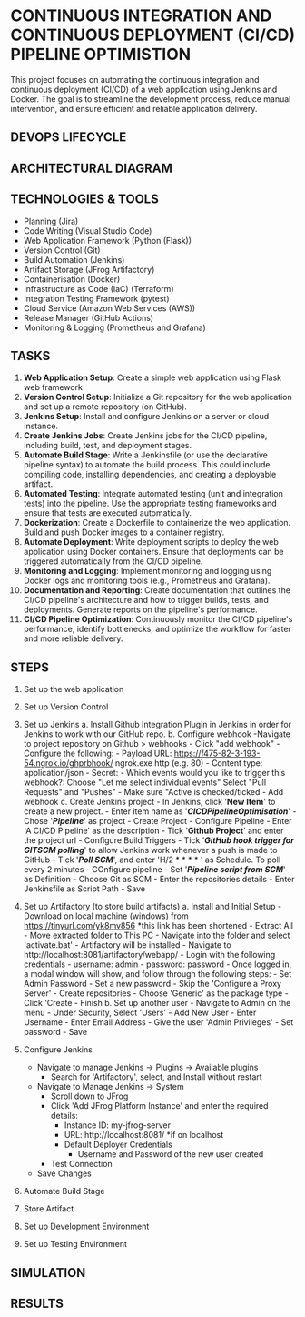 # CONTINUOUS INTEGRATION AND CONTINUOUS DEPLOYMENT (CI/CD) PIPELINE OPTIMISTION

This project focuses on automating the continuous integration and continuous deployment (CI/CD) of a web application using Jenkins and Docker. The goal is to streamline the development process, reduce manual intervention, and ensure efficient and reliable application delivery.

## DEVOPS LIFECYCLE


## ARCHITECTURAL DIAGRAM


## TECHNOLOGIES & TOOLS
- Planning (Jira)
- Code Writing (Visual Studio Code)
- Web Application Framework (Python (Flask))
- Version Control (Git)
- Build Automation (Jenkins)
- Artifact Storage (JFrog Artifactory)
- Containerisation (Docker)
- Infrastructure as Code (IaC) (Terraform)
- Integration Testing Framework (pytest)
- Cloud Service (Amazon Web Services (AWS))
- Release Manager (GitHub Actions)
- Monitoring & Logging (Prometheus and Grafana)

## TASKS
1. **Web Application Setup**:
    Create a simple web application using Flask web framework
2. **Version Control Setup**:
    Initialize a Git repository for the web application and set up a remote repository (on GitHub).
3. **Jenkins Setup**:
    Install and configure Jenkins on a server or cloud instance.
4. **Create Jenkins Jobs**:
    Create Jenkins jobs for the CI/CD pipeline, including build, test, and deployment stages.
5. **Automate Build Stage**:
    Write a Jenkinsfile (or use the declarative pipeline syntax) to automate the build process. This could include compiling code, installing dependencies, and creating a deployable artifact.
6. **Automated Testing**:
    Integrate automated testing (unit and integration tests) into the pipeline. Use the appropriate testing frameworks and ensure that tests are executed automatically.
7. **Dockerization**:
    Create a Dockerfile to containerize the web application. Build and push Docker images to a container registry.
8. **Automate Deployment**:
    Write deployment scripts to deploy the web application using Docker containers. Ensure that deployments can be triggered automatically from the CI/CD pipeline.
9. **Monitoring and Logging**:
    Implement monitoring and logging using Docker logs and monitoring tools (e.g., Prometheus and Grafana).
10. **Documentation and Reporting**:
    Create documentation that outlines the CI/CD pipeline's architecture and how to trigger builds, tests, and deployments. Generate reports on the pipeline's performance.
11. **CI/CD Pipeline Optimization**:
    Continuously monitor the CI/CD pipeline's performance, identify bottlenecks, and optimize the workflow for faster and more reliable delivery.
    
## STEPS
1. Set up the web application
2. Set up Version Control
3. Set up Jenkins
    a. Install Github Integration Plugin in Jenkins in order for Jenkins to work with our GitHub repo.
    b. Configure webhook
        -Navigate to project repository on Github > webhooks
        - Click "add webhook"
        - Configure the following:
            - Payload URL: https://f475-82-3-193-54.ngrok.io/ghprbhook/ 
                ngrok.exe http <port-number> (e.g. 80)
            - Content type: application/json
            - Secret: <leave empty>
            - Which events would you like to trigger this webhook?: 
                Choose "Let me select individual events"
                    Select "Pull Requests" and "Pushes"
            - Make sure "Active is checked/ticked
        - Add webhook
    c. Create Jenkins project
        - In Jenkins, click '**New Item**' to create a new project.
        - Enter item name as '***CICDPipelineOptimisation***' 
        - Chose '***Pipeline***' as project
        - Create Project
        - Configure Pipeline
            - Enter 'A CI/CD Pipeline' as the description
            - Tick '**Github Project**' and enter the project url
            - Configure Build Triggers
                - Tick '***GitHub hook trigger for GITSCM polling***' to allow Jenkins work whenever a push is made to GitHub
                - Tick '***Poll SCM***', and enter 'H/2 * * * * ' as Schedule. To poll every 2 minutes
            - COnfigure pipeline
                - Set '***Pipeline script from SCM***' as Definition
                - Choose Git as SCM
                - Enter the repositories details
                - Enter Jenkinsfile as Script Path
            - Save
4. Set up Artifactory (to store build artifacts)
    a. Install and Initial Setup
        - Download on local machine (windows) from https://tinyurl.com/yk8mv856 *this link has been shortened
        - Extract All 
        - Move extracted folder to This PC
        - Navigate into the folder and select 'activate.bat'
        - Artifactory will be installed 
        - Navigate to http://localhost:8081/artifactory/webapp/
        - Login with the following credentials
            - username: admin
            - password: password
        - Once logged in, a modal window will show, and follow through the following steps:
            - Set Admin Password
                - Set a new password
            - Skip the 'Configure a Proxy Server'
            - Create repositories
                - Choose 'Generic' as the package type
                - Click 'Create
            - Finish
    b. Set up another user
        - Navigate to Admin on the menu
        - Under Security, Select 'Users'
        - Add New User
            - Enter Username
            - Enter Email Address
            - Give the user 'Admin Privileges'
            - Set password
            - Save
5. Configure Jenkins
    - Navigate to manage Jenkins -> Plugins -> Available plugins
        - Search for 'Artifactory', select, and Install without restart
    - Navigate to Manage Jenkins -> System
        - Scroll down to JFrog
        - Click 'Add JFrog Platform Instance' and enter the required details:
            - Instance ID: my-jfrog-server
            - URL: http://localhost:8081/ *if on localhost
            - Default Deployer Credentials
                - Username and Password of the new user created
        - Test Connection
    - Save Changes

4. Automate Build Stage

5. Store Artifact

6. Set up Development Environment
7. Set up Testing Environment

## SIMULATION

## RESULTS
